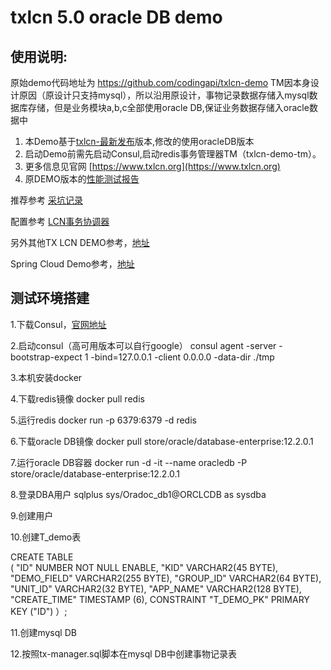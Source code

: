 # txlcn 5.0 oracle DB demo


## 使用说明:
原始demo代码地址为 https://github.com/codingapi/txlcn-demo
TM因本身设计原因（原设计只支持mysql），所以沿用原设计，事物记录数据存储入mysql数据库存储，但是业务模块a,b,c全部使用oracle DB,保证业务数据存储入oracle数据中
1. 本Demo基于[txlcn-最新发布](https://github.com/codingapi/tx-lcn)版本,修改的使用oracleDB版本
2. 启动Demo前需先启动Consul,启动redis事务管理器TM（txlcn-demo-tm）。
3. 更多信息见官网 [https://www.txlcn.org](https://www.txlcn.org)   
4. 原DEMO版本的[性能测试报告](https://txlcn.org/zh-cn/docs/test.html)

推荐参考 [采坑记录](https://www.cnblogs.com/free-wings/p/10281198.html)

配置参考 [LCN事务协调器](https://blog.csdn.net/m0_37367413/article/details/87979828)

另外其他TX LCN DEMO参考，[地址](https://github.com/1991wangliang/springcloud-lcn-demo)

Spring Cloud Demo参考，[地址](https://blog.csdn.net/sanyaoxu_2/article/details/87902899)

## 测试环境搭建
1.下载Consul，[官网地址](https://www.consul.io/)

2.启动consul（高可用版本可以自行google）
consul agent -server -bootstrap-expect 1  -bind=127.0.0.1 -client 0.0.0.0 -data-dir ./tmp

3.本机安装docker

4.下载redis镜像
docker pull redis

5.运行redis
docker run -p 6379:6379 -d redis

6.下载oracle DB镜像
docker pull store/oracle/database-enterprise:12.2.0.1

7.运行oracle DB容器
docker run -d -it --name oracledb -P store/oracle/database-enterprise:12.2.0.1

8.登录DBA用户
sqlplus sys/Oradoc_db1@ORCLCDB as sysdba

9.创建用户

10.创建T_demo表

CREATE TABLE  
   (	"ID" NUMBER NOT NULL ENABLE, 
	"KID" VARCHAR2(45 BYTE), 
	"DEMO_FIELD" VARCHAR2(255 BYTE), 
	"GROUP_ID" VARCHAR2(64 BYTE), 
	"UNIT_ID" VARCHAR2(32 BYTE), 
	"APP_NAME" VARCHAR2(128 BYTE), 
	"CREATE_TIME" TIMESTAMP (6), 
	 CONSTRAINT "T_DEMO_PK" PRIMARY KEY ("ID")
	 ）;

11.创建mysql DB

12.按照tx-manager.sql脚本在mysql DB中创建事物记录表
